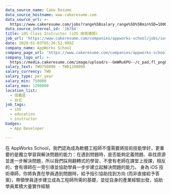 ```yaml
---
data_source_name: Cake Resume
data_source_hostname: www.cakeresume.com
data_source_url: >-
  https://www.cakeresume.com/jobs?range%5Bsalary_range%5D%5Bmin%5D=1000000&refinementLis[…]&refinementList%5Bprofession%5D%5B1%5D=tech_ios-development
data_source_internal_id: '16784'
title: iOS Class Instructor (iOS 技術導師)
job_url: 'https://www.cakeresume.com/companies/appworks-school/jobs/ios-instructor'
date: 2020-01-03T05:26:52.999Z
company_name: AppWorks School
company_page_url: 'https://www.cakeresume.com/companies/appworks-school'
company_logo_url: >-
  https://media.cakeresume.com/image/upload/s--GmWRu6PU--/c_pad,fl_png8,h_200,w_200/v1578029438/wx055mis1yiv6nt1rstp.png
salary_text: TWD750000 - TWD1200000
salary_currency: TWD
salary_type: per_year
salary_min: 750000
salary_max: 1200000
location_list:
  - 信義區
  - 台北
job_tags:
  - iOS
  - education
  - instructor
badges:
  - App Developer

---
```


在 AppWorks School，我們認為成為軟體工程師不僅需要將技術技能學好，更重要的是獨立學習與解決問題的能力：在遇到問題時，是否能夠定義問題、尋找資源並進一步解決問題，所以我們採用翻轉式的學習，不會有老師在課堂上授課，相反的，會有導師在一旁引導並協助學員一步步建立起解決問題的能力。 身為 iOS 技術導師，你將負責在學員遇到問題時，給予指引協助找到方向 (而非直接給予答案)，帶領學員逐步建立成為工程師所需的基礎，並從自身的產業經驗出發，協助學員累積大量實作經驗